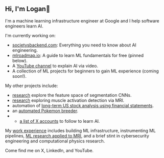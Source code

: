 ## Hi, I'm Logan👋

I'm a machine learning infrastructure engineer at Google and I help software engineers learn AI.

I'm currently working on:
* [societysbackend.com](https://societysbackend.com): Everything you need to know about AI engineering.
* [mlroadmap.io](https://mlroadmap.io): A guide to learn ML fundamentals for free (pinned below).
* A [YouTube channel](https://www.youtube.com/@loganthorneloe) to explain AI via video.
* A collection of ML projects for beginners to gain ML experience (coming soon!).

My other projects include:
* [research](https://scholar.google.com/citations?view_op=view_citation&hl=en&user=zFntG6MAAAAJ&citation_for_view=zFntG6MAAAAJ:zYLM7Y9cAGgC) explore the feature space of segmentation CNNs.
* [research](https://scholar.google.com/citations?view_op=view_citation&hl=en&user=zFntG6MAAAAJ&citation_for_view=zFntG6MAAAAJ:qjMakFHDy7sC) exploring muscle activation detection via MRI.
* automation of [long-term US stock analysis using financial statements](https://github.com/loganthorneloe/stock-boy).
* an [automated Pokemon breeder](https://github.com/loganthorneloe/swsh-pokemon-breeder).
* * [a list of X accounts](https://x.com/i/lists/1738669706595258373) to follow to learn AI.

My [work experience](https://www.linkedin.com/in/loganthorneloe/) includes building ML infrastructure, instrumenting ML pipelines, [ML research applied to MRI](https://scholar.google.com/citations?user=zFntG6MAAAAJ&hl=en), and a brief stint in cybersecurity engineering and computational physics research.

Come find me on X, LinkedIn, and YouTube.
<!--
**loganthorneloe/loganthorneloe** is a ✨ _special_ ✨ repository because its `README.md` (this file) appears on your GitHub profile.

Here are some ideas to get you started:

- 🔭 I’m currently working on ...
- 🌱 I’m currently learning ...
- 👯 I’m looking to collaborate on ...
- 🤔 I’m looking for help with ...
- 💬 Ask me about ...
- 📫 How to reach me: ...
- 😄 Pronouns: ...
- ⚡ Fun fact: ...
-->
